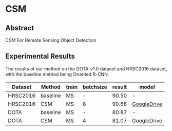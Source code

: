 # CSM  
  
## Abstract  
  
CSM For Remote Sensing Object Detection  
  
## Experimental Results  
  
The results of our method on the DOTA-v1.0 dataset and HRSC2016 dataset, with the baseline method being Oriented R-CNN.  
  
| Dataset | Method | train | batchsize | result | model |  
|-------|-------|-------|-------|-------|-------|  
| HRSC2016 | baseline | MS   | -   | 90.50   | -   |  
| HRSC2016 | CSM | MS   | 8   | 90.68   | [GoogleDrive](https://drive.google.com/file/d/1mhC0SwWq37N33J48Liau2uJpYLhOr5Me/view?usp=sharing)   |  
| DOTA | baseline | MS   | -   | 80.87   | -   | 
| DOTA | CSM | MS    | 4    | 81.07    | [GoogleDrive](https://drive.google.com/file/d/1pJCsllHQGbdVOFCaUdcSQf40CO_DMQBk/view?usp=sharing)    |  
